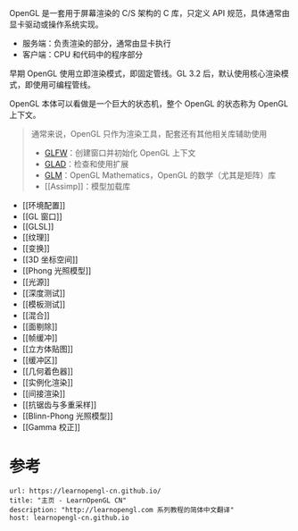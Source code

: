 OpenGL 是一套用于屏幕渲染的 C/S 架构的 C 库，只定义 API 规范，具体通常由显卡驱动或操作系统实现。
- 服务端：负责渲染的部分，通常由显卡执行
- 客户端：CPU 和代码中的程序部分

早期 OpenGL 使用立即渲染模式，即固定管线。GL 3.2 后，默认使用核心渲染模式，即使用可编程管线。

OpenGL 本体可以看做是一个巨大的状态机，整个 OpenGL 的状态称为 OpenGL 上下文。

> 通常来说，OpenGL 只作为渲染工具，配套还有其他相关库辅助使用
>
> * [GLFW](https://www.glfw.org)：创建窗口并初始化 OpenGL 上下文
> * [GLAD](https://glad.dav1d.de)：检查和使用扩展
> * [GLM](https://github.com/g-truc/glm)：OpenGL Mathematics，OpenGL 的数学（尤其是矩阵）库
> * [[Assimp]]：模型加载库

- [[环境配置]]
- [[GL 窗口]]
- [[GLSL]]
- [[纹理]]
- [[变换]]
- [[3D 坐标空间]]
- [[Phong 光照模型]]
- [[光源]]
- [[深度测试]]
- [[模板测试]]
- [[混合]]
- [[面剔除]]
- [[帧缓冲]]
- [[立方体贴图]]
- [[缓冲区]]
- [[几何着色器]]
- [[实例化渲染]]
- [[间接渲染]]
- [[抗锯齿与多重采样]]
- [[Blinn-Phong 光照模型]]
- [[Gamma 校正]]

# 参考

```cardlink
url: https://learnopengl-cn.github.io/
title: "主页 - LearnOpenGL CN"
description: "http://learnopengl.com 系列教程的简体中文翻译"
host: learnopengl-cn.github.io
```

‍
